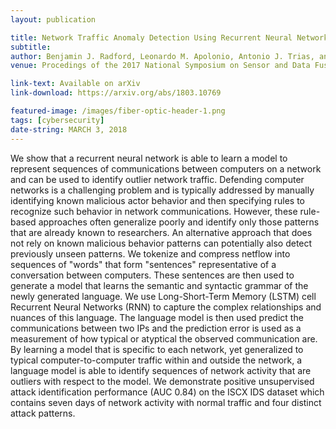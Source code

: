 ```yaml
---
layout: publication

title: Network Traffic Anomaly Detection Using Recurrent Neural Networks
subtitle: 
author: Benjamin J. Radford, Leonardo M. Apolonio, Antonio J. Trias, and Jim A. Simpson
venue: Procedings of the 2017 National Symposium on Sensor and Data Fusion

link-text: Available on arXiv
link-download: https://arxiv.org/abs/1803.10769

featured-image: /images/fiber-optic-header-1.png
tags: [cybersecurity]
date-string: MARCH 3, 2018
---
```


We show that a recurrent neural network is able to learn a model to represent sequences of communications between computers on a network and can be used to identify outlier network traffic. Defending computer networks is a challenging problem and is typically addressed by manually identifying known malicious actor behavior and then specifying rules to recognize such behavior in network communications. However, these rule-based approaches often generalize poorly and identify only those patterns that are already known to researchers. An alternative approach that does not rely on known malicious behavior patterns can potentially also detect previously unseen patterns. We tokenize and compress netflow into sequences of "words" that form "sentences" representative of a conversation between computers. These sentences are then used to generate a model that learns the semantic and syntactic grammar of the newly generated language. We use Long-Short-Term Memory (LSTM) cell Recurrent Neural Networks (RNN) to capture the complex relationships and nuances of this language. The language model is then used predict the communications between two IPs and the prediction error is used as a measurement of how typical or atyptical the observed communication are. By learning a model that is specific to each network, yet generalized to typical computer-to-computer traffic within and outside the network, a language model is able to identify sequences of network activity that are outliers with respect to the model. We demonstrate positive unsupervised attack identification performance (AUC 0.84) on the ISCX IDS dataset which contains seven days of network activity with normal traffic and four distinct attack patterns.

